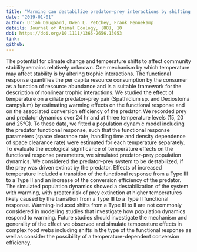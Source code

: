 ```yaml
---
title: "Warming can destabilize predator–prey interactions by shifting the functional response from Type III to Type II"
date: "2019-01-01"
author: Uriah Daugaard, Owen L. Petchey, Frank Pennekamp
details: Journal of Animal Ecology, (88), 10
doi: https://doi.org/10.1111/1365-2656.13053
link:
github:
---
```


The potential for climate change and temperature shifts to affect community stability remains relatively unknown. One mechanism by which temperature may affect stability is by altering trophic interactions. The functional response quantifies the per capita resource consumption by the consumer as a function of resource abundance and is a suitable framework for the description of nonlinear trophic interactions. We studied the effect of temperature on a ciliate predator–prey pair (Spathidium sp. and Dexiostoma campylum) by estimating warming effects on the functional response and on the associated conversion efficiency of the predator. We recorded prey and predator dynamics over 24 hr and at three temperature levels (15, 20 and 25°C). To these data, we fitted a population dynamic model including the predator functional response, such that the functional response parameters (space clearance rate, handling time and density dependence of space clearance rate) were estimated for each temperature separately. To evaluate the ecological significance of temperature effects on the functional response parameters, we simulated predator–prey population dynamics. We considered the predator–prey system to be destabilized, if the prey was driven extinct by the predator. Effects of increased temperature included a transition of the functional response from a Type III to a Type II and an increase of the conversion efficiency of the predator. The simulated population dynamics showed a destabilization of the system with warming, with greater risk of prey extinction at higher temperatures likely caused by the transition from a Type III to a Type II functional response. Warming-induced shifts from a Type III to II are not commonly considered in modelling studies that investigate how population dynamics respond to warming. Future studies should investigate the mechanism and generality of the effect we observed and simulate temperature effects in complex food webs including shifts in the type of the functional response as well as consider the possibility of a temperature-dependent conversion efficiency.
